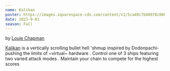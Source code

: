 ```yaml
---
name: Kalikan
poster: https://images.squarespace-cdn.com/content/v1/5ca40c7b40978c0001458f5d/8583afdc-6ede-43fa-9a23-132f804076c0/Screen+Shot+2023-09-07+at+10.30.09+AM.png?format=2500w
date: 2023-9-01
season: Fall
---
```

by [Louie Chapman](https://twitter.com/0xFFB3)

[Kalikan](https://www.lexaloffle.com/bbs/?pid=131586) is a vertically scrolling bullet hell 'shmup inspired by Dodonpachi- pushing the limits of ~virtual~ hardware . Control one of 3 ships featuring two varied attack modes . Maintain your chain to compete for the highest scores